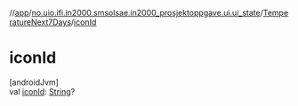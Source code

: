 //[app](../../../index.md)/[no.uio.ifi.in2000.smsolsae.in2000_prosjektoppgave.ui.ui_state](../index.md)/[TemperatureNext7Days](index.md)/[iconId](icon-id.md)

# iconId

[androidJvm]\
val [iconId](icon-id.md): [String](https://kotlinlang.org/api/latest/jvm/stdlib/kotlin/-string/index.html)?
